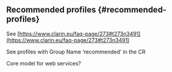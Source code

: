 ## Recommended profiles {#recommended-profiles}

See [https://www.clarin.eu/faq-page/273#t273n3491](https://www.clarin.eu/faq-page/273#t273n3491)

See profiles with Group Name ‘recommended’ in the CR

Core model for web services?